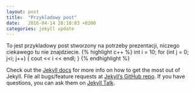 ```yaml
---
layout: post
title:  "Przykladowy post"
date:   2016-04-14 20:10:03 +0200
categories: jekyll update
---
```


To jest przykladowy post stworzony na potrzeby prezentacji,
niczego ciekawego tu nie znajdziecie.
{% highlight c++ %}
int i = 10;
for (int j = 0; j<i; j++) {
  cout << i << endl;
}
{% endhighlight %}

Check out the [Jekyll docs][jekyll-docs] for more info on how to get the most out of Jekyll. File all bugs/feature requests at [Jekyll’s GitHub repo][jekyll-gh]. If you have questions, you can ask them on [Jekyll Talk][jekyll-talk].

[jekyll-docs]: http://jekyllrb.com/docs/home
[jekyll-gh]:   https://github.com/jekyll/jekyll
[jekyll-talk]: https://talk.jekyllrb.com/
